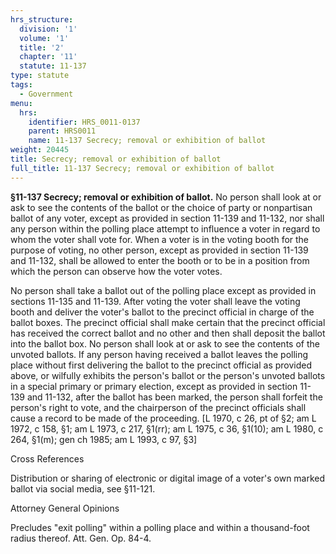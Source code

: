 ```yaml
---
hrs_structure:
  division: '1'
  volume: '1'
  title: '2'
  chapter: '11'
  statute: 11-137
type: statute
tags:
  - Government
menu:
  hrs:
    identifier: HRS_0011-0137
    parent: HRS0011
    name: 11-137 Secrecy; removal or exhibition of ballot
weight: 20445
title: Secrecy; removal or exhibition of ballot
full_title: 11-137 Secrecy; removal or exhibition of ballot
---
```

**§11-137 Secrecy; removal or exhibition of ballot.** No person shall look at or ask to see the contents of the ballot or the choice of party or nonpartisan ballot of any voter, except as provided in section 11-139 and 11-132, nor shall any person within the polling place attempt to influence a voter in regard to whom the voter shall vote for. When a voter is in the voting booth for the purpose of voting, no other person, except as provided in section 11-139 and 11-132, shall be allowed to enter the booth or to be in a position from which the person can observe how the voter votes.

No person shall take a ballot out of the polling place except as provided in sections 11-135 and 11-139\. After voting the voter shall leave the voting booth and deliver the voter's ballot to the precinct official in charge of the ballot boxes. The precinct official shall make certain that the precinct official has received the correct ballot and no other and then shall deposit the ballot into the ballot box. No person shall look at or ask to see the contents of the unvoted ballots. If any person having received a ballot leaves the polling place without first delivering the ballot to the precinct official as provided above, or wilfully exhibits the person's ballot or the person's unvoted ballots in a special primary or primary election, except as provided in section 11-139 and 11-132, after the ballot has been marked, the person shall forfeit the person's right to vote, and the chairperson of the precinct officials shall cause a record to be made of the proceeding. [L 1970, c 26, pt of §2; am L 1972, c 158, §1; am L 1973, c 217, §1(rr); am L 1975, c 36, §1(10); am L 1980, c 264, §1(m); gen ch 1985; am L 1993, c 97, §3]

Cross References

Distribution or sharing of electronic or digital image of a voter's own marked ballot via social media, see §11-121.

Attorney General Opinions

Precludes "exit polling" within a polling place and within a thousand-foot radius thereof. Att. Gen. Op. 84-4.